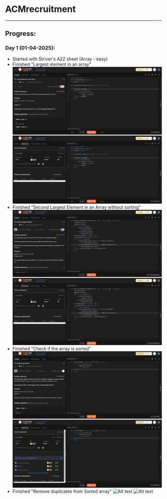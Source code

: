 # ACMrecruitment
***
## Progress:
### Day 1 (01-04-2025):
  - Started with Striver's A2Z sheet (Array - easy)
  - Finished "Largest element in an array"
    ![Alt text](Screenshots/LargestElementInTheArray1.png)
    ![Alt text](Screenshots/LargestElementInTheArray2.png)
  - Finished "Second Largest Element in an Array without sorting"
    ![Alt text](Screenshots/SecondLargestElementinanArraywithoutsorting1.png)
    ![Alt text](Screenshots/SecondLargestElementinanArraywithoutsorting2.png)
  - Finished "Check if the array is sorted"
    ![Alt text](Screenshots/CheckifanArrayisSorted1.png)
    ![Alt text](Screenshots/CheckifanArrayisSorted2.png)
  - Finished "Remove duplicates from Sorted array"
    ![Alt text]()
    ![Alt text]()
